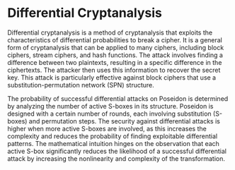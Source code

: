# Differential Cryptanalysis
Differential cryptanalysis is a method of cryptanalysis that exploits the characteristics of differential probabilities to break a cipher. 
It is a general form of cryptanalysis that can be applied to many ciphers, including block ciphers, stream ciphers, and hash functions. 
The attack involves finding a difference between two plaintexts, resulting in a specific difference in the ciphertexts. 
The attacker then uses this information to recover the secret key. 
This attack is particularly effective against block ciphers that use a substitution-permutation network (SPN) structure.

The probability of successful differential attacks on Poseidon is determined by analyzing the number of active S-boxes in its structure. 
Poseidon is designed with a certain number of rounds, each involving substitution (S-boxes) and permutation steps. 
The security against differential attacks is higher when more active S-boxes are involved, as this increases the complexity and reduces the probability of finding exploitable differential patterns. 
The mathematical intuition hinges on the observation that each active S-box significantly reduces the likelihood of a successful differential attack by increasing the nonlinearity and complexity of the transformation.